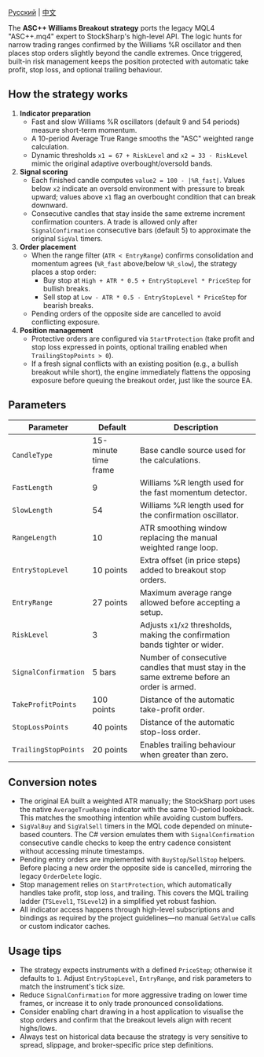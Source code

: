 [Русский](README_ru.md) | [中文](README_cn.md)

The **ASC++ Williams Breakout strategy** ports the legacy MQL4 "ASC++.mq4" expert to StockSharp's high-level API. The logic hunts for narrow trading ranges confirmed by the Williams %R oscillator and then places stop orders slightly beyond the candle extremes. Once triggered, built-in risk management keeps the position protected with automatic take profit, stop loss, and optional trailing behaviour.

## How the strategy works

1. **Indicator preparation**
   - Fast and slow Williams %R oscillators (default 9 and 54 periods) measure short-term momentum.
   - A 10-period Average True Range smooths the "ASC" weighted range calculation.
   - Dynamic thresholds `x1 = 67 + RiskLevel` and `x2 = 33 - RiskLevel` mimic the original adaptive overbought/oversold bands.
2. **Signal scoring**
   - Each finished candle computes `value2 = 100 - |%R_fast|`. Values below `x2` indicate an oversold environment with pressure to break upward; values above `x1` flag an overbought condition that can break downward.
   - Consecutive candles that stay inside the same extreme increment confirmation counters. A trade is allowed only after `SignalConfirmation` consecutive bars (default 5) to approximate the original `SigVal` timers.
3. **Order placement**
   - When the range filter (`ATR < EntryRange`) confirms consolidation and momentum agrees (`%R_fast` above/below `%R_slow`), the strategy places a stop order:
     - Buy stop at `High + ATR * 0.5 + EntryStopLevel * PriceStep` for bullish breaks.
     - Sell stop at `Low - ATR * 0.5 - EntryStopLevel * PriceStep` for bearish breaks.
   - Pending orders of the opposite side are cancelled to avoid conflicting exposure.
4. **Position management**
   - Protective orders are configured via `StartProtection` (take profit and stop loss expressed in points, optional trailing enabled when `TrailingStopPoints > 0`).
   - If a fresh signal conflicts with an existing position (e.g., a bullish breakout while short), the engine immediately flattens the opposing exposure before queuing the breakout order, just like the source EA.

## Parameters

| Parameter | Default | Description |
|-----------|---------|-------------|
| `CandleType` | 15-minute time frame | Base candle source used for the calculations. |
| `FastLength` | 9 | Williams %R length used for the fast momentum detector. |
| `SlowLength` | 54 | Williams %R length used for the confirmation oscillator. |
| `RangeLength` | 10 | ATR smoothing window replacing the manual weighted range loop. |
| `EntryStopLevel` | 10 points | Extra offset (in price steps) added to breakout stop orders. |
| `EntryRange` | 27 points | Maximum average range allowed before accepting a setup. |
| `RiskLevel` | 3 | Adjusts `x1`/`x2` thresholds, making the confirmation bands tighter or wider. |
| `SignalConfirmation` | 5 bars | Number of consecutive candles that must stay in the same extreme before an order is armed. |
| `TakeProfitPoints` | 100 points | Distance of the automatic take-profit order. |
| `StopLossPoints` | 40 points | Distance of the automatic stop-loss order. |
| `TrailingStopPoints` | 20 points | Enables trailing behaviour when greater than zero. |

## Conversion notes

- The original EA built a weighted ATR manually; the StockSharp port uses the native `AverageTrueRange` indicator with the same 10-period lookback. This matches the smoothing intention while avoiding custom buffers.
- `SigValBuy` and `SigValSell` timers in the MQL code depended on minute-based counters. The C# version emulates them with `SignalConfirmation` consecutive candle checks to keep the entry cadence consistent without accessing minute timestamps.
- Pending entry orders are implemented with `BuyStop`/`SellStop` helpers. Before placing a new order the opposite side is cancelled, mirroring the legacy `OrderDelete` logic.
- Stop management relies on `StartProtection`, which automatically handles take profit, stop loss, and trailing. This covers the MQL trailing ladder (`TSLevel1`, `TSLevel2`) in a simplified yet robust fashion.
- All indicator access happens through high-level subscriptions and bindings as required by the project guidelines—no manual `GetValue` calls or custom indicator caches.

## Usage tips

- The strategy expects instruments with a defined `PriceStep`; otherwise it defaults to `1`. Adjust `EntryStopLevel`, `EntryRange`, and risk parameters to match the instrument's tick size.
- Reduce `SignalConfirmation` for more aggressive trading on lower time frames, or increase it to only trade pronounced consolidations.
- Consider enabling chart drawing in a host application to visualise the stop orders and confirm that the breakout levels align with recent highs/lows.
- Always test on historical data because the strategy is very sensitive to spread, slippage, and broker-specific price step definitions.
